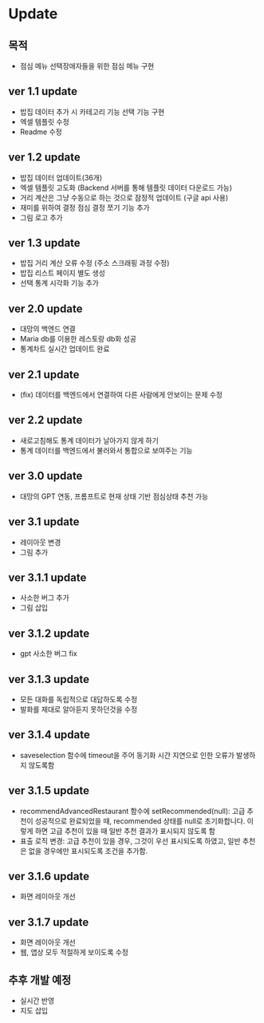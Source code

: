 # Update

## 목적
- 점심 메뉴 선택장애자들을 위한 점심 메뉴 구현

## ver 1.1 update
- 밥집 데이터 추가 시 카테고리 기능 선택 기능 구현
- 엑셀 템플릿 수정
- Readme 수정

## ver 1.2 update
- 밥집 데이터 업데이트(36개)
- 엑셀 템플릿 고도화 (Backend 서버를 통해 템플릿 데이터 다운로드 가능)
- 거리 계산은 그냥 수동으로 하는 것으로 잠정적 업데이트 (구글 api 사용)
- 재미를 위하여 결정 점심 결정 쪼기 기능 추가
- 그림 로고 추가

## ver 1.3 update
- 밥집 거리 계산 오류 수정 (주소 스크래핑 과정 수정)
- 밥집 리스트 페이지 별도 생성
- 선택 통계 시각화 기능 추가

## ver 2.0 update
- 대망의 백엔드 연결
- Maria db를 이용한 레스토랑 db화 성공
- 통계차트 실시간 업데이트 완료

## ver 2.1 update
- (fix) 데이터를 백엔드에서 연결하여 다른 사람에게 안보이는 문제 수정

## ver 2.2 update
- 새로고침해도 통계 데이터가 날아가지 않게 하기
- 통계 데이터를 백엔드에서 불러와서 통합으로 보여주는 기능

## ver 3.0 update
- 대망의 GPT 연동, 프롬프트로 현재 상태 기반 점심상태 추천 가능

## ver 3.1 update
- 레이아웃 변경
- 그림 추가

## ver 3.1.1 update
- 사소한 버그 추가
- 그림 삽입

## ver 3.1.2 update
- gpt 사소한 버그 fix

## ver 3.1.3 update
- 모든 대화를 독립적으로 대답하도록 수정
- 발화를 제대로 알아듣지 못하던것을 수정

## ver 3.1.4 update
- saveselection 함수에 timeout을 주어 동기화 시간 지연으로 인한 오류가 발생하지 않도록함

## ver 3.1.5 update
- recommendAdvancedRestaurant 함수에 
setRecommended(null): 고급 추천이 성공적으로 완료되었을 때,
recommended 상태를 null로 초기화합니다. 이렇게 하면 고급 추천이 있을 때 일반 추천 결과가 표시되지 않도록 함
- 표출 로직 변경: 고급 추천이 있을 경우, 그것이 우선 표시되도록 하였고, 일반 추천은 없을 경우에만 표시되도록 조건을 추가함.

## ver 3.1.6 update
- 화면 레이아웃 개선

## ver 3.1.7 update
- 화면 레이아웃 개선
- 웹, 앱상 모두 적절하게 보이도록 수정

## 추후 개발 예정
- 실시간 반영
- 지도 삽입